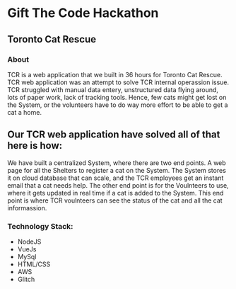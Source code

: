 # Gift The Code Hackathon
## Toronto Cat Rescue 

### About 
TCR is a web application that we built in 36 hours for Toronto Cat Rescue. TCR web application was an attempt to solve TCR internal operassion issue. TCR struggled with manual data entery, unstructured data flying around, lots of paper work, lack of tracking tools. Hence, few cats might get lost on the System, or the volunteers have to do way more effort to be able to get a cat a home. 

Our TCR web application have solved all of that here is how: 
---
We have built a centralized System, where there are two end points. A web page for all the Shelters to register a cat on the System. The System stores it on cloud database that can scale, and the TCR employees get an instant email that a cat needs help. The other end point is for the Voulnteers to use, where it gets updated in real time if a cat is added to the System. This end point is where TCR voulnteers can see the status of the cat and all the cat informassion. 

### Technology Stack: 
   - NodeJS  
   - VueJs 
   - MySql 
   - HTML/CSS 
   - AWS 
   - Glitch 
   
   
  
   
